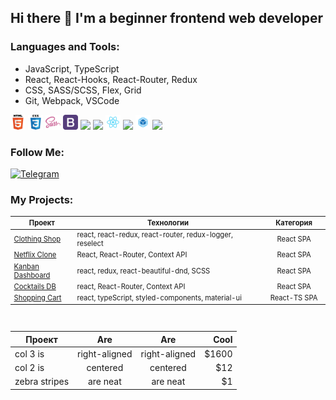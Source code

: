 ## Hi there 👋 I'm a beginner frontend web developer

### Languages and Tools:

 - JavaScript, TypeScript
 - React, React-Hooks, React-Router, Redux
 - CSS, SASS/SCSS,  Flex, Grid
 - Git, Webpack, VSCode

<img  width="24px" src="https://raw.githubusercontent.com/github/explore/80688e429a7d4ef2fca1e82350fe8e3517d3494d/topics/html/html.png" />   <img  width="24px" src="https://raw.githubusercontent.com/github/explore/80688e429a7d4ef2fca1e82350fe8e3517d3494d/topics/css/css.png" />    <img  width="24px" src="https://raw.githubusercontent.com/github/explore/80688e429a7d4ef2fca1e82350fe8e3517d3494d/topics/sass/sass.png" />    <img  width="24px" src="https://raw.githubusercontent.com/github/explore/80688e429a7d4ef2fca1e82350fe8e3517d3494d/topics/bootstrap/bootstrap.png" />     <img  width="24px" src="https://cdn.iconscout.com/icon/free/png-256/javascript-2752148-2284965.png" />   <img width="24px" src="https://upload.wikimedia.org/wikipedia/commons/4/4c/Typescript_logo_2020.svg" />  <img  width="24px" src="https://raw.githubusercontent.com/github/explore/80688e429a7d4ef2fca1e82350fe8e3517d3494d/topics/react/react.png" />    <img  width="24px" src="https://cdn.worldvectorlogo.com/logos/redux.svg" /> <img  width="24px" src="https://raw.githubusercontent.com/github/explore/80688e429a7d4ef2fca1e82350fe8e3517d3494d/topics/webpack/webpack.png" /> 
<img  width="24px" src="https://cdn.worldvectorlogo.com/logos/git-icon.svg" />

### Follow Me:
[![Telegram](https://img.shields.io/badge/-Telegram-61DAFB?logo=telegram)](https://t.me/D_For_You)
 





 
### My Projects:

<div class="w3-responsive">

<table style="font-size: 80%" width="100%" class="w3-table-all notranslate" id="myTable">
<thead>
<tr class="w3-white">
<th width="20%">Проект</th>
<th width="60%">Технологии</th>
<th width="20%"  >Категория</th>
</tr>
</thead>
<tbody>

<tr>
<td><a href="https://klijin.github.io/clothing_shop/">Clothing Shop</a></td>
<td>react, react-redux, react-router, redux-logger, reselect</td>
<td align="center">React SPA</td>
</tr>

<tr>
<td><a href="https://klijin.github.io/netflix-clone/"> Netflix Clone</a></td>
<td>  React, React-Router, Context API </td>
<td align="center">React SPA</td>
</tr>


<tr>
<td><a href="https://klijin.github.io/Kanban-Board"> Kanban Dashboard </a></td>
<td>  react, redux, react-beautiful-dnd, SCSS </td>
<td align="center">React SPA</td>
</tr>

<tr>
<td><a href="https://klijin.github.io/CocktailsDB_React_SPA/"> Cocktails DB </a></td>
<td>  react, React-Router, Context API </td>
<td align="center">React SPA</td>
</tr>

<tr>
 <td><a href="https://klijin.github.io/ShoppingCart/">Shopping Cart</a></td>
<td> react, typeScript, styled-components, material-ui </td>
<td align="center"> React-TS SPA</td>
</tr>

</tbody>
</table>
</div>
</br>

| Проект        | Are           | Are               |           Cool  |
| ------------- |:-------------:|  :-------------: |-----:|
| col 3 is      | right-aligned | right-aligned  | $1600 |
| col 2 is      | centered      |   centered              |$12 |
| zebra stripes | are neat      |    are neat             | $1 |
